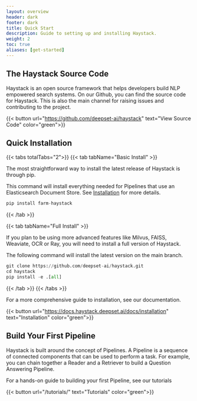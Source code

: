 ```yaml
---
layout: overview
header: dark
footer: dark
title: Quick Start
description: Guide to setting up and installing Haystack. 
weight: 2
toc: true
aliases: [get-started]
---
```


## The Haystack Source Code

Haystack is an open source framework that helps developers build NLP empowered search systems.
On our Github, you can find the source code for Haystack.
This is also the main channel for raising issues and contributing to the project.

{{< button url="https://github.com/deepset-ai/haystack" text="View Source Code" color="green">}}

## Quick Installation

{{< tabs totalTabs="2">}}
{{< tab tabName="Basic Install"  >}}

The most straightforward way to install the latest release of Haystack is through pip.

This command will install everything needed for Pipelines that use an Elasticsearch Document Store. See <a href="https://docs.haystack.deepset.ai/docs/installation">Installation</a> for more details.

```python
pip install farm-haystack
```

{{< /tab >}}

{{< tab tabName="Full Install" >}}

If you plan to be using more advanced features like Milvus, FAISS, Weaviate, OCR or Ray, you will need to install a full version of Haystack.

The following command will install the latest version on the main branch.

```python
git clone https://github.com/deepset-ai/haystack.git
cd haystack
pip install -e .[all]
```

{{< /tab >}}
{{< /tabs >}}

For a more comprehensive guide to installation, see our documentation.

{{< button url="https://docs.haystack.deepset.ai/docs/installation" text="Installation" color="green">}}

## Build Your First Pipeline

Haystack is built around the concept of Pipelines. A Pipeline is a sequence of connected components that can be used to perform a task.
For example, you can chain together a Reader and a Retriever to build a Question Answering Pipeline.

For a hands-on guide to building your first Pipeline, see our tutorials

{{< button url="/tutorials/" text="Tutorials" color="green">}}

